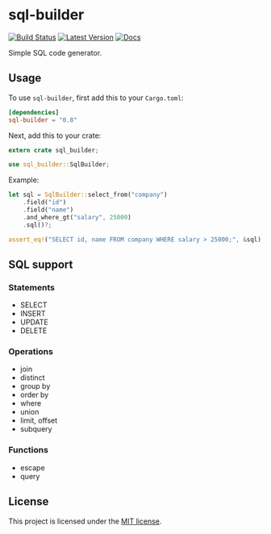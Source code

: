 # sql-builder

[![Build Status](https://travis-ci.org/perdumonocle/sql-builder.svg)](https://travis-ci.org/perdumonocle/sql-builder)
[![Latest Version](https://img.shields.io/crates/v/sql-builder.svg)](https://crates.io/crates/sql-builder)
[![Docs](https://docs.rs/sql-builder/badge.svg)](https://docs.rs/sql-builder)

Simple SQL code generator.

## Usage

To use `sql-builder`, first add this to your `Cargo.toml`:

```toml
[dependencies]
sql-builder = "0.8"
```

Next, add this to your crate:

```rust
extern crate sql_builder;

use sql_builder::SqlBuilder;
```

Example:

```rust
let sql = SqlBuilder::select_from("company")
    .field("id")
    .field("name")
    .and_where_gt("salary", 25000)
    .sql()?;

assert_eq!("SELECT id, name FROM company WHERE salary > 25000;", &sql);
```

## SQL support

### Statements

- SELECT
- INSERT
- UPDATE
- DELETE

### Operations

- join
- distinct
- group by
- order by
- where
- union
- limit, offset
- subquery

### Functions

- escape
- query

## License

This project is licensed under the [MIT license](LICENSE).
